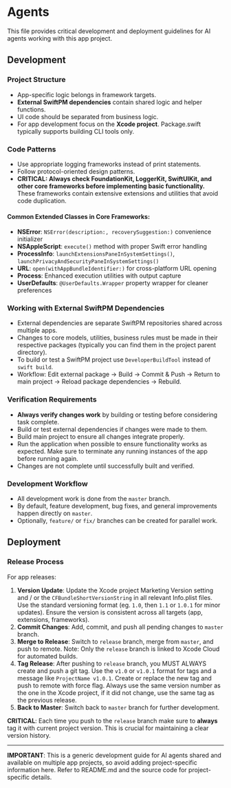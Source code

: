 # Agents

This file provides critical development and deployment guidelines for AI agents working with this app project.

## Development

### Project Structure
- App-specific logic belongs in framework targets.
- **External SwiftPM dependencies** contain shared logic and helper functions.
- UI code should be separated from business logic.
- For app development focus on the **Xcode project**. Package.swift typically supports building CLI tools only.

### Code Patterns
- Use appropriate logging frameworks instead of print statements.
- Follow protocol-oriented design patterns.
- **CRITICAL: Always check FoundationKit, LoggerKit, SwiftUIKit, and other core frameworks before implementing basic functionality.** These frameworks contain extensive extensions and utilities that avoid code duplication.

#### Common Extended Classes in Core Frameworks:
- **NSError**: `NSError(description:, recoverySuggestion:)` convenience initializer
- **NSAppleScript**: `execute()` method with proper Swift error handling  
- **ProcessInfo**: `launchExtensionsPaneInSystemSettings()`, `launchPrivacyAndSecurityPaneInSystemSettings()`
- **URL**: `open(withAppBundleIdentifier:)` for cross-platform URL opening
- **Process**: Enhanced execution utilities with output capture
- **UserDefaults**: `@UserDefaults.Wrapper` property wrapper for cleaner preferences

### Working with External SwiftPM Dependencies
- External dependencies are separate SwiftPM repositories shared across multiple apps.
- Changes to core models, utilities, business rules must be made in their respective packages (typically you can find them in the project parent directory).
- To build or test a SwiftPM project use `DeveloperBuildTool` instead of `swift build`.
- Workflow: Edit external package → Build → Commit & Push → Return to main project → Reload package dependencies → Rebuild.

### Verification Requirements
- **Always verify changes work** by building or testing before considering task complete.
- Build or test external dependencies if changes were made to them.
- Build main project to ensure all changes integrate properly.
- Run the application when possible to ensure functionality works as expected. Make sure to terminate any running instances of the app before running again.
- Changes are not complete until successfully built and verified.

### Development Workflow
- All development work is done from the `master` branch.
- By default, feature development, bug fixes, and general improvements happen directly on `master`.
- Optionally, `feature/` or `fix/` branches can be created for parallel work.

## Deployment

### Release Process
For app releases:
1. **Version Update**: Update the Xcode project Marketing Version setting and / or the `CFBundleShortVersionString` in all relevant Info.plist files. Use the standard versioning format (eg. `1.0`, then `1.1` or `1.0.1` for minor updates). Ensure the version is consistent across all targets (app, extensions, frameworks).
2. **Commit Changes**: Add, commit, and push all pending changes to `master` branch.
3. **Merge to Release**: Switch to `release` branch, merge from `master`, and push to remote. Note: Only the `release` branch is linked to Xcode Cloud for automated builds.
4. **Tag Release**: After pushing to `release` branch, you MUST ALWAYS create and push a git tag. Use the `v1.0` or `v1.0.1` format for tags and a message like `ProjectName v1.0.1`. Create or replace the new tag and push to remote with force flag. Always use the same version number as the one in the Xcode project, if it did not change, use the same tag as the previous release.
5. **Back to Master**: Switch back to `master` branch for further development.

**CRITICAL**: Each time you push to the `release` branch make sure to **always** tag it with current project version. This is crucial for maintaining a clear version history.

---

**IMPORTANT**: This is a generic development guide for AI agents shared and available on multiple app projects, so avoid adding project-specific information here. Refer to README.md and the source code for project-specific details.